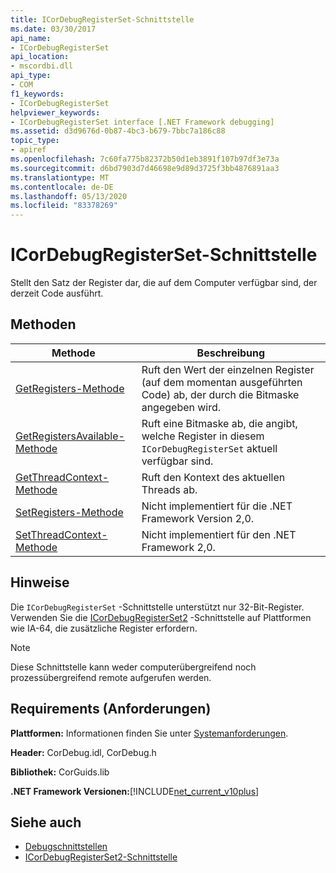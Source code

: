 ```yaml
---
title: ICorDebugRegisterSet-Schnittstelle
ms.date: 03/30/2017
api_name:
- ICorDebugRegisterSet
api_location:
- mscordbi.dll
api_type:
- COM
f1_keywords:
- ICorDebugRegisterSet
helpviewer_keywords:
- ICorDebugRegisterSet interface [.NET Framework debugging]
ms.assetid: d3d9676d-0b87-4bc3-b679-7bbc7a186c88
topic_type:
- apiref
ms.openlocfilehash: 7c60fa775b82372b50d1eb3891f107b97df3e73a
ms.sourcegitcommit: d6bd7903d7d46698e9d89d3725f3bb4876891aa3
ms.translationtype: MT
ms.contentlocale: de-DE
ms.lasthandoff: 05/13/2020
ms.locfileid: "83378269"
---
```

# <a name="icordebugregisterset-interface"></a>ICorDebugRegisterSet-Schnittstelle
Stellt den Satz der Register dar, die auf dem Computer verfügbar sind, der derzeit Code ausführt.  
  
## <a name="methods"></a>Methoden  
  
|Methode|Beschreibung|  
|------------|-----------------|  
|[GetRegisters-Methode](icordebugregisterset-getregisters-method.md)|Ruft den Wert der einzelnen Register (auf dem momentan ausgeführten Code) ab, der durch die Bitmaske angegeben wird.|  
|[GetRegistersAvailable-Methode](icordebugregisterset-getregistersavailable-method.md)|Ruft eine Bitmaske ab, die angibt, welche Register in diesem `ICorDebugRegisterSet` aktuell verfügbar sind.|  
|[GetThreadContext-Methode](icordebugregisterset-getthreadcontext-method.md)|Ruft den Kontext des aktuellen Threads ab.|  
|[SetRegisters-Methode](icordebugregisterset-setregisters-method.md)|Nicht implementiert für die .NET Framework Version 2,0.|  
|[SetThreadContext-Methode](icordebugregisterset-setthreadcontext-method.md)|Nicht implementiert für den .NET Framework 2,0.|  
  
## <a name="remarks"></a>Hinweise  
 Die `ICorDebugRegisterSet` -Schnittstelle unterstützt nur 32-Bit-Register. Verwenden Sie die [ICorDebugRegisterSet2](icordebugregisterset2-interface.md) -Schnittstelle auf Plattformen wie IA-64, die zusätzliche Register erfordern.  
  
> [!NOTE]
> Diese Schnittstelle kann weder computerübergreifend noch prozessübergreifend remote aufgerufen werden.  
  
## <a name="requirements"></a>Requirements (Anforderungen)  
 **Plattformen:** Informationen finden Sie unter [Systemanforderungen](../../get-started/system-requirements.md).  
  
 **Header:** CorDebug.idl, CorDebug.h  
  
 **Bibliothek:** CorGuids.lib  
  
 **.NET Framework Versionen:**[!INCLUDE[net_current_v10plus](../../../../includes/net-current-v10plus-md.md)]  
  
## <a name="see-also"></a>Siehe auch

- [Debugschnittstellen](debugging-interfaces.md)
- [ICorDebugRegisterSet2-Schnittstelle](icordebugregisterset2-interface.md)
